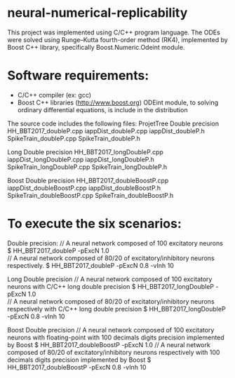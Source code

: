 # neural-numerical-replicability
This project was implemented using C/C++ program language. The ODEs were solved using Runge–Kutta fourth-order method (RK4), implemented by Boost C++ library, specifically Boost.Numeric.Odeint module.

# Software requirements:
- C/C++ compiler (ex: gcc)
- Boost C++ libraries (http://www.boost.org)
    ODEint module, to solving ordinary differential equations, is include in the distribution 

The source code includes the following files:
ProjetTree
  Double precision
    HH_BBT2017_doubleP.cpp
    iappDist_doubleP.cpp
    iappDist_doubleP.h
    SpikeTrain_doubleP.cpp
    SpikeTrain_doubleP.h
  
  Long Double precision
    HH_BBT2017_longDoubleP.cpp
    iappDist_longDoubleP.cpp
    iappDist_longDoubleP.h
    SpikeTrain_longDoubleP.cpp
    SpikeTrain_longDoubleP.h
    
  Boost Double precision
    HH_BBT2017_doubleBoostP.cpp
    iappDist_doubleBoostP.cpp
    iappDist_doubleBoostP.h
    SpikeTrain_doubleBoostP.cpp
    SpikeTrain_doubleBoostP.h

# To execute the six scenarios: 
  Double precision:
    // A neural network composed of 100 excitatory neurons 
    $	HH_BBT2017_doubleP -pExcN 1.0  
    // A neural network composed of 80/20 of excitatory/inhibitory neurons respectively. 
    $	HH_BBT2017_doubleP -pExcN 0.8 -vInh 10 

  Long Double precision
    // A neural network composed of 100 excitatory neurons with C/C++ long double precision 
    $	HH_BBT2017_longDoubleP -pExcN 1.0  
    // A neural network composed of 80/20 of excitatory/inhibitory neurons respectively with C/C++ long double precision 
    $	HH_BBT2017_longDoubleP -pExcN 0.8 -vInh 10 
  
  Boost Double precision
    // A neural network composed of 100 excitatory neurons with floating-point with 100 decimals digits precision implemented by Boost 
    $	HH_BBT2017_doubleBoostP -pExcN 1.0 
    // A neural network composed of 80/20 of excitatory/inhibitory neurons respectively with 100 decimals digits precision implemented by Boost
    $ HH_BBT2017_doubleBoostP -pExcN 0.8 -vInh 10 
